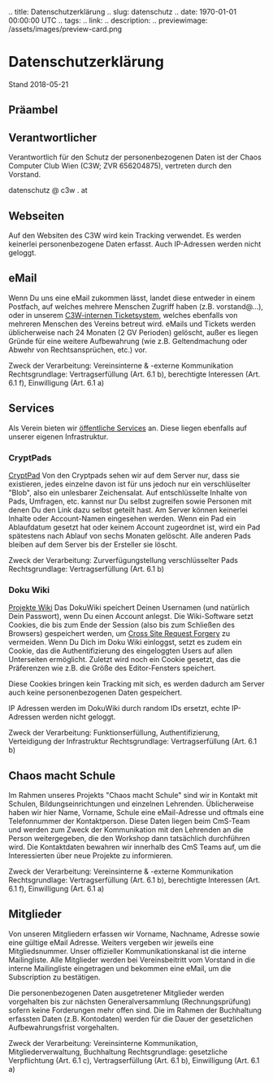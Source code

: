 .. title: Datenschutzerklärung
.. slug: datenschutz
.. date: 1970-01-01 00:00:00 UTC
.. tags:
.. link:
.. description:
.. previewimage: /assets/images/preview-card.png

# Datenschutzerklärung

Stand 2018-05-21

## Präambel


## Verantwortlicher
Verantwortlich für den Schutz der personenbezogenen Daten ist der Chaos Computer Club Wien (C3W; ZVR 656204875), vertreten durch den Vorstand.

datenschutz @ c3w . at


## Webseiten
Auf den Websiten des C3W wird kein Tracking verwendet. Es werden keinerlei personenbezogene Daten erfasst. Auch IP-Adressen werden nicht geloggt.


## eMail
Wenn Du uns eine eMail zukommen lässt, landet diese entweder in einem Postfach, auf welches mehrere Menschen Zugriff haben (z.B. vorstand@...), oder in unserem [C3W-internen Ticketsystem](https://issues.c3w.at/), welches ebenfalls von mehreren Menschen des Vereins betreut wird. eMails und Tickets werden üblicherweise nach 24 Monaten (2 GV Perioden) gelöscht, außer es liegen Gründe für eine weitere Aufbewahrung (wie z.B. Geltendmachung oder Abwehr von Rechtsansprüchen, etc.) vor. 

Zweck der Verarbeitung: Vereinsinterne & -externe Kommunikation
Rechtsgrundlage: Vertragserfüllung (Art. 6.1 b), berechtigte Interessen (Art. 6.1 f), Einwilligung (Art. 6.1 a)


## Services
Als Verein bieten wir [öffentliche Services](/services) an. Diese liegen ebenfalls auf unserer eigenen Infrastruktur.


### CryptPads
[CryptPad](https://pads.c3w.at/)
Von den Cryptpads sehen wir auf dem Server nur, dass sie existieren, jedes einzelne davon ist für uns jedoch nur ein verschlüselter "Blob", also ein unlesbarer Zeichensalat. Auf entschlüsselte Inhalte von Pads, Umfragen, etc. kannst nur Du selbst zugreifen sowie Personen mit denen Du den Link dazu selbst geteilt hast. Am Server können keinerlei Inhalte oder Account-Namen eingesehen werden. Wenn ein Pad ein Ablaufdatum gesetzt hat oder keinem Account zugeordnet ist, wird ein Pad spätestens nach Ablauf von sechs Monaten gelöscht. Alle anderen Pads bleiben auf dem Server bis der Ersteller sie löscht.

Zweck der Verarbeitung: Zurverfügungstellung verschlüsselter Pads
Rechtsgrundlage: Vertragserfüllung (Art. 6.1 b)


### Doku Wiki
[Projekte Wiki](https://projekte.c3w.at/)
Das DokuWiki speichert Deinen Usernamen (und natürlich Dein Passwort), wenn Du einen Account anlegst.
Die Wiki-Software setzt Cookies, die bis zum Ende der Session (also bis zum Schließen des Browsers) gespeichert werden, um [Cross Site Request Forgery](https://de.wikipedia.org/wiki/Cross-Site-Request-Forgery) zu vermeiden. Wenn Du Dich im Doku Wiki einloggst, setzt es zudem ein Cookie, das die Authentifizierung des eingeloggten Users auf allen Unterseiten ermöglicht. Zuletzt wird noch ein Cookie gesetzt, das die Präferenzen wie z.B. die Größe des Editor-Fensters speichert.

Diese Cookies bringen kein Tracking mit sich, es werden dadurch am Server auch keine personenbezogenen Daten gespeichert.

IP Adressen werden im DokuWiki durch random IDs ersetzt, echte IP-Adressen werden nicht geloggt.

Zweck der Verarbeitung: Funktionserfüllung, Authentifizierung, Verteidigung der Infrastruktur
Rechtsgrundlage: Vertragserfüllung (Art. 6.1 b)


## Chaos macht Schule
Im Rahmen unseres Projekts "Chaos macht Schule" sind wir in Kontakt mit Schulen, Bildungseinrichtungen und einzelnen Lehrenden. Üblicherweise haben wir hier Name, Vorname, Schule eine eMail-Adresse und oftmals eine Telefonnummer der Kontaktperson. Diese Daten liegen beim CmS-Team und werden zum Zweck der Kommunikation mit den Lehrenden an die Person weitergegeben, die den Workshop dann tatsächlich durchführen wird. Die Kontaktdaten bewahren wir innerhalb des CmS Teams auf, um die Interessierten über neue Projekte zu informieren.

Zweck der Verarbeitung: Vereinsinterne & -externe Kommunikation
Rechtsgrundlage: Vertragserfüllung (Art. 6.1 b), berechtigte Interessen (Art. 6.1 f), Einwilligung (Art. 6.1 a)


## Mitglieder
Von unseren Mitgliedern erfassen wir Vorname, Nachname, Adresse sowie eine gültige eMail Adresse. Weiters vergeben wir jeweils eine Mitgliedsnummer. Unser offizieller Kommunikationskanal ist die interne Mailingliste. Alle Mitglieder werden bei Vereinsbeitritt vom Vorstand in die interne Mailingliste eingetragen und bekommen eine eMail, um die Subscription zu bestätigen.

Die personenbezogenen Daten ausgetretener Mitglieder werden vorgehalten bis zur nächsten Generalversammlung (Rechnungsprüfung) sofern keine Forderungen mehr offen sind. Die im Rahmen der Buchhaltung erfassten Daten (z.B. Kontodaten) werden für die Dauer der gesetzlichen Aufbewahrungsfrist vorgehalten.

Zweck der Verarbeitung: Vereinsinterne Kommunikation, Mitgliederverwaltung, Buchhaltung
Rechtsgrundlage: gesetzliche Verpflichtung (Art. 6.1 c), Vertragserfüllung (Art. 6.1 b), Einwilligung (Art. 6.1 a)

